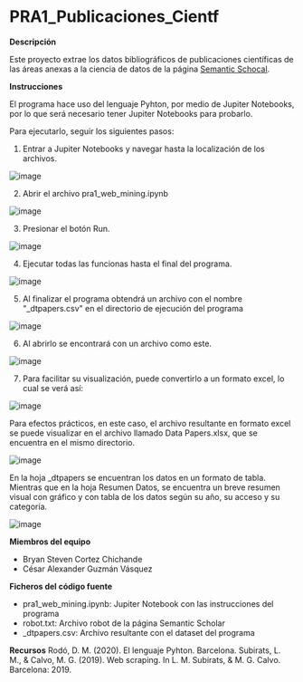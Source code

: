 # PRA1_Publicaciones_Cientf

**Descripción**

Este proyecto extrae los datos bibliográficos de publicaciones científicas de las áreas anexas a la ciencia de datos de la página <a href="semanticscholar.org">Semantic Schocal</a>.

**Instrucciones**

El programa hace uso del lenguaje Pyhton, por medio de Jupiter Notebooks, por lo que será necesario tener Jupiter Notebooks para probarlo.

Para ejecutarlo, seguir los siguientes pasos:
  
  1. Entrar a Jupiter Notebooks y navegar hasta la localización de los archivos.

  ![image](https://user-images.githubusercontent.com/27928138/138793298-7c627598-321b-4e59-a4ed-fb0f3e324a92.png)

  2. Abrir el archivo pra1_web_mining.ipynb
  
  ![image](https://user-images.githubusercontent.com/27928138/138793448-9760302a-9c78-427c-9243-8af274cc3983.png)

  3. Presionar el botón Run.
  
  ![image](https://user-images.githubusercontent.com/27928138/138793570-5a779cdb-6906-4d65-b53a-123792ec878d.png)
 
  4. Ejecutar todas las funcionas hasta el final del programa.
  
  ![image](https://user-images.githubusercontent.com/27928138/138793744-c2639481-72e4-4e8f-a855-5bac33b652e7.png)

  5. Al finalizar el programa obtendrá un archivo con el nombre "_dtpapers.csv" en el directorio de ejecución del programa 
  
  ![image](https://user-images.githubusercontent.com/27928138/138794091-a143df4c-0a45-457b-9d6a-040e8735fa34.png)

  6. Al abrirlo se encontrará con un archivo como este.

  ![image](https://user-images.githubusercontent.com/27928138/138794342-aa26dd63-559f-47d5-a73a-1c98cf1c99ee.png)

  7. Para facilitar su visualización, puede convertirlo a un formato excel, lo cual se verá así:
  
  ![image](https://user-images.githubusercontent.com/27928138/138794512-1fe8ad82-9aaf-4a7e-b2dd-ec70c38d0c00.png)

  Para efectos prácticos, en este caso, el archivo resultante en formato excel se puede visualizar en el archivo llamado Data Papers.xlsx, que se encuentra en el mismo directorio.
  
  ![image](https://user-images.githubusercontent.com/27928138/138794642-781d5462-2d62-4b44-b950-be966b2bf321.png)

  En la hoja _dtpapers se encuentran los datos en un formato de tabla. Mientras que en la hoja Resumen Datos, se encuentra un breve resumen visual con gráfico y con tabla de los datos según su año, su acceso y su categoría.
  
  ![image](https://user-images.githubusercontent.com/27928138/138794868-9fb2ac8b-1426-4a7a-8c48-fcf8717eb752.png)


**Miembros del equipo**

  - Bryan Steven Cortez Chichande
  - César Alexander Guzmán Vásquez
  
**Ficheros del código fuente**

  - pra1_web_mining.ipynb: Jupiter Notebook con las instrucciones del programa
  - robot.txt: Archivo robot de la página Semantic Scholar
  - _dtpapers.csv: Archivo resultante con el dataset del programa

**Recursos**
Rodó, D. M. (2020). El lenguaje Pyhton. Barcelona.
Subirats, L. M., & Calvo, M. G. (2019). Web scraping. In L. M. Subirats, & M. G. Calvo. Barcelona: 2019.


